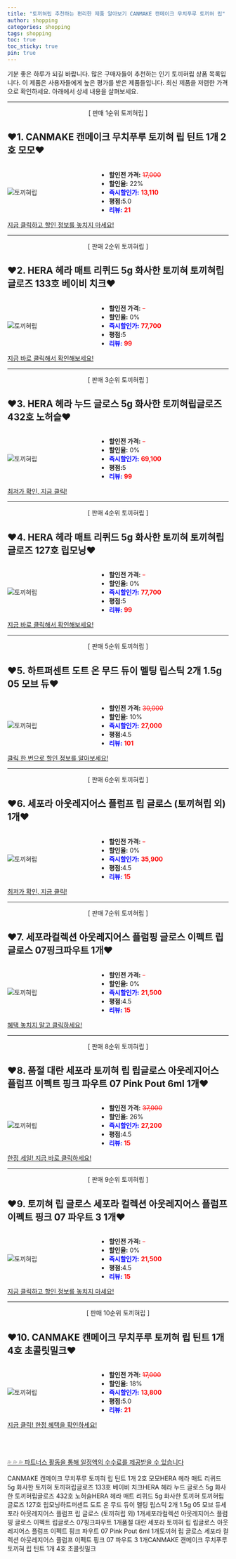 ```yaml
---
title: "토끼혀립 추천하는 편리한 제품 알아보기 CANMAKE 캔메이크 무치푸루 토끼혀 립"
author: shopping
categories: shopping
tags: shopping
toc: true
toc_sticky: true
pin: true
---
```

기분 좋은 하루가 되길 바랍니다. 많은 구매자들이 추천하는 인기 토끼혀립 상품 목록입니다. 이 제품은 사용자들에게 높은 평가를 받은 제품들입니다. 최신 제품을 저렴한 가격으로 확인하세요. 아래에서 상세 내용을 살펴보세요.

---
<p class="toplist" style="margin: 0 auto; display: block; width: fit-content;">[ 판매 1순위 토끼혀립 ]</p>

<h2><strong>❤️1. CANMAKE 캔메이크 무치푸루 토끼혀 립 틴트 1개 2호 모모❤️</strong></h2>

<div style="display: flex; align-items: center;">
    <div style="flex: 0.4;">
        <img src="https://thumbnail8.coupangcdn.com/thumbnails/remote/230x230ex/image/vendor_inventory/3041/dd84177684b043f23dc2190dab2b3721b2ecc7b5243a2ce18e60b931c5c3.jpg" alt="토끼혀립" style="max-width: 100%;">
    </div>
    <div style="flex: 0.6; margin-left: 10px;">
        <ul>
            <li><strong>할인전 가격:</strong> <del style="color: red;">17,000</del></li>
            <li><strong>할인율:</strong> 22%</li>
            <li><span style='color:blue'><strong>즉시할인가:</strong></span> <span style='color:red'><strong>13,110</strong></span></li>
            <li><strong>평점:</strong>5.0</li>
            <li><span style='color:blue'><strong>리뷰:</strong></span> <span style='color:red'><strong>21</strong></span></li>
        </ul>
    </div>
</div>
<div class="center">
    <a href="https://selin100587001.github.io?lptag=AF9450613&subid=githubio&pageKey=8034207375&traceid=V0-153&itemId=21870524275&vendorItemId=88918682003" class="myButton">
        지금 클릭하고 할인 정보를 놓치지 마세요!
    </a>
</div>


---
<p class="toplist" style="margin: 0 auto; display: block; width: fit-content;">[ 판매 2순위 토끼혀립 ]</p>

<h2><strong>❤️2. HERA 헤라 매트 리퀴드 5g 화사한 토끼혀 토끼혀립글로즈 133호 베이비 치크❤️</strong></h2>

<div style="display: flex; align-items: center;">
    <div style="flex: 0.4;">
        <img src="https://thumbnail10.coupangcdn.com/thumbnails/remote/230x230ex/image/vendor_inventory/b935/3ebc5400c281a454efa6dad8ef9c40498e4098ef5e869a6dcefd3e807db6.png" alt="토끼혀립" style="max-width: 100%;">
    </div>
    <div style="flex: 0.6; margin-left: 10px;">
        <ul>
            <li><strong>할인전 가격:</strong> <del style="color: red;">-</del></li>
            <li><strong>할인율:</strong> 0%</li>
            <li><span style='color:blue'><strong>즉시할인가:</strong></span> <span style='color:red'><strong>77,700</strong></span></li>
            <li><strong>평점:</strong>5</li>
            <li><span style='color:blue'><strong>리뷰:</strong></span> <span style='color:red'><strong>99</strong></span></li>
        </ul>
    </div>
</div>
<div class="center">
    <a href="https://selin100587001.github.io?lptag=AF9450613&subid=githubio&pageKey=8257751729&traceid=V0-153&itemId=23783579718&vendorItemId=90807703896" class="myButton">
        지금 바로 클릭해서 확인해보세요!
    </a>
</div>


---
<p class="toplist" style="margin: 0 auto; display: block; width: fit-content;">[ 판매 3순위 토끼혀립 ]</p>

<h2><strong>❤️3. HERA 헤라 누드 글로스 5g 화사한 토끼혀립글로즈 432호 노허슬❤️</strong></h2>

<div style="display: flex; align-items: center;">
    <div style="flex: 0.4;">
        <img src="https://thumbnail9.coupangcdn.com/thumbnails/remote/230x230ex/image/vendor_inventory/0bf9/735edaaabf6d68b96e0b2919b9ff57074261c2bc30106c154e3832c15390.png" alt="토끼혀립" style="max-width: 100%;">
    </div>
    <div style="flex: 0.6; margin-left: 10px;">
        <ul>
            <li><strong>할인전 가격:</strong> <del style="color: red;">-</del></li>
            <li><strong>할인율:</strong> 0%</li>
            <li><span style='color:blue'><strong>즉시할인가:</strong></span> <span style='color:red'><strong>69,100</strong></span></li>
            <li><strong>평점:</strong>5</li>
            <li><span style='color:blue'><strong>리뷰:</strong></span> <span style='color:red'><strong>99</strong></span></li>
        </ul>
    </div>
</div>
<div class="center">
    <a href="https://selin100587001.github.io?lptag=AF9450613&subid=githubio&pageKey=8233056749&traceid=V0-153&itemId=23783584163&vendorItemId=90807708238" class="myButton">
        최저가 확인, 지금 클릭!
    </a>
</div>


---
<p class="toplist" style="margin: 0 auto; display: block; width: fit-content;">[ 판매 4순위 토끼혀립 ]</p>

<h2><strong>❤️4. HERA 헤라 매트 리퀴드 5g 화사한 토끼혀 토끼혀립글로즈 127호 립모닝❤️</strong></h2>

<div style="display: flex; align-items: center;">
    <div style="flex: 0.4;">
        <img src="https://thumbnail10.coupangcdn.com/thumbnails/remote/230x230ex/image/vendor_inventory/b935/3ebc5400c281a454efa6dad8ef9c40498e4098ef5e869a6dcefd3e807db6.png" alt="토끼혀립" style="max-width: 100%;">
    </div>
    <div style="flex: 0.6; margin-left: 10px;">
        <ul>
            <li><strong>할인전 가격:</strong> <del style="color: red;">-</del></li>
            <li><strong>할인율:</strong> 0%</li>
            <li><span style='color:blue'><strong>즉시할인가:</strong></span> <span style='color:red'><strong>77,700</strong></span></li>
            <li><strong>평점:</strong>5</li>
            <li><span style='color:blue'><strong>리뷰:</strong></span> <span style='color:red'><strong>99</strong></span></li>
        </ul>
    </div>
</div>
<div class="center">
    <a href="https://selin100587001.github.io?lptag=AF9450613&subid=githubio&pageKey=8257751729&traceid=V0-153&itemId=23783579724&vendorItemId=90807703929" class="myButton">
        지금 바로 클릭해서 확인해보세요!
    </a>
</div>


---
<p class="toplist" style="margin: 0 auto; display: block; width: fit-content;">[ 판매 5순위 토끼혀립 ]</p>

<h2><strong>❤️5. 하트퍼센트 도트 온 무드 듀이 멜팅 립스틱 2개 1.5g 05 모브 듀❤️</strong></h2>

<div style="display: flex; align-items: center;">
    <div style="flex: 0.4;">
        <img src="https://thumbnail10.coupangcdn.com/thumbnails/remote/230x230ex/image/retail/images/c1c2cb18-7959-4bd1-9229-fd98ef9a85d68142284984384245196.png" alt="토끼혀립" style="max-width: 100%;">
    </div>
    <div style="flex: 0.6; margin-left: 10px;">
        <ul>
            <li><strong>할인전 가격:</strong> <del style="color: red;">30,000</del></li>
            <li><strong>할인율:</strong> 10%</li>
            <li><span style='color:blue'><strong>즉시할인가:</strong></span> <span style='color:red'><strong>27,000</strong></span></li>
            <li><strong>평점:</strong>4.5</li>
            <li><span style='color:blue'><strong>리뷰:</strong></span> <span style='color:red'><strong>101</strong></span></li>
        </ul>
    </div>
</div>
<div class="center">
    <a href="https://selin100587001.github.io?lptag=AF9450613&subid=githubio&pageKey=7650573629&traceid=V0-153&itemId=20585017618&vendorItemId=89868128750" class="myButton">
        클릭 한 번으로 할인 정보를 알아보세요!
    </a>
</div>


---
<p class="toplist" style="margin: 0 auto; display: block; width: fit-content;">[ 판매 6순위 토끼혀립 ]</p>

<h2><strong>❤️6. 세포라 아웃레지어스 플럼프 립 글로스 (토끼혀립 외) 1개❤️</strong></h2>

<div style="display: flex; align-items: center;">
    <div style="flex: 0.4;">
        <img src="https://thumbnail10.coupangcdn.com/thumbnails/remote/230x230ex/image/vendor_inventory/5dbd/18756cb993d22380e79601c3edc634e85927a15fc175c53a85380121e307.jpeg" alt="토끼혀립" style="max-width: 100%;">
    </div>
    <div style="flex: 0.6; margin-left: 10px;">
        <ul>
            <li><strong>할인전 가격:</strong> <del style="color: red;">-</del></li>
            <li><strong>할인율:</strong> 0%</li>
            <li><span style='color:blue'><strong>즉시할인가:</strong></span> <span style='color:red'><strong>35,900</strong></span></li>
            <li><strong>평점:</strong>4.5</li>
            <li><span style='color:blue'><strong>리뷰:</strong></span> <span style='color:red'><strong>15</strong></span></li>
        </ul>
    </div>
</div>
<div class="center">
    <a href="https://selin100587001.github.io?lptag=AF9450613&subid=githubio&pageKey=7854199918&traceid=V0-153&itemId=22849597869&vendorItemId=89884273739" class="myButton">
        최저가 확인, 지금 클릭!
    </a>
</div>


---
<p class="toplist" style="margin: 0 auto; display: block; width: fit-content;">[ 판매 7순위 토끼혀립 ]</p>

<h2><strong>❤️7. 세포라컬렉션 아웃레지어스 플럼핑 글로스 이펙트 립글로스 07핑크파우트 1개❤️</strong></h2>

<div style="display: flex; align-items: center;">
    <div style="flex: 0.4;">
        <img src="https://thumbnail7.coupangcdn.com/thumbnails/remote/230x230ex/image/vendor_inventory/e831/4616a06044852c3e3fc35df30d5e52575f25c351e57b584b3147c0300e46.jpg" alt="토끼혀립" style="max-width: 100%;">
    </div>
    <div style="flex: 0.6; margin-left: 10px;">
        <ul>
            <li><strong>할인전 가격:</strong> <del style="color: red;">-</del></li>
            <li><strong>할인율:</strong> 0%</li>
            <li><span style='color:blue'><strong>즉시할인가:</strong></span> <span style='color:red'><strong>21,500</strong></span></li>
            <li><strong>평점:</strong>4.5</li>
            <li><span style='color:blue'><strong>리뷰:</strong></span> <span style='color:red'><strong>15</strong></span></li>
        </ul>
    </div>
</div>
<div class="center">
    <a href="https://selin100587001.github.io?lptag=AF9450613&subid=githubio&pageKey=7854199918&traceid=V0-153&itemId=21416134191&vendorItemId=89214293725" class="myButton">
        혜택 놓치지 말고 클릭하세요!
    </a>
</div>


---
<p class="toplist" style="margin: 0 auto; display: block; width: fit-content;">[ 판매 8순위 토끼혀립 ]</p>

<h2><strong>❤️8. 품절 대란 세포라 토끼혀 립 립글로스 아웃레지어스 플럼프 이펙트 핑크 파우트 07 Pink Pout 6ml 1개❤️</strong></h2>

<div style="display: flex; align-items: center;">
    <div style="flex: 0.4;">
        <img src="https://thumbnail7.coupangcdn.com/thumbnails/remote/230x230ex/image/vendor_inventory/86e5/ebca3f3548ca469059c06eccdb102a53fff4e5f83ff3ebc436f4806ae9cf.png" alt="토끼혀립" style="max-width: 100%;">
    </div>
    <div style="flex: 0.6; margin-left: 10px;">
        <ul>
            <li><strong>할인전 가격:</strong> <del style="color: red;">37,000</del></li>
            <li><strong>할인율:</strong> 26%</li>
            <li><span style='color:blue'><strong>즉시할인가:</strong></span> <span style='color:red'><strong>27,200</strong></span></li>
            <li><strong>평점:</strong>4.5</li>
            <li><span style='color:blue'><strong>리뷰:</strong></span> <span style='color:red'><strong>15</strong></span></li>
        </ul>
    </div>
</div>
<div class="center">
    <a href="https://selin100587001.github.io?lptag=AF9450613&subid=githubio&pageKey=7854199918&traceid=V0-153&itemId=22475622945&vendorItemId=89518280592" class="myButton">
        한정 세일! 지금 바로 클릭하세요!
    </a>
</div>


---
<p class="toplist" style="margin: 0 auto; display: block; width: fit-content;">[ 판매 9순위 토끼혀립 ]</p>

<h2><strong>❤️9. 토끼혀 립 글로스 세포라 컬렉션 아웃레지어스 플럼프 이펙트 핑크 07 파우트 3 1개❤️</strong></h2>

<div style="display: flex; align-items: center;">
    <div style="flex: 0.4;">
        <img src="https://thumbnail7.coupangcdn.com/thumbnails/remote/230x230ex/image/vendor_inventory/e831/4616a06044852c3e3fc35df30d5e52575f25c351e57b584b3147c0300e46.jpg" alt="토끼혀립" style="max-width: 100%;">
    </div>
    <div style="flex: 0.6; margin-left: 10px;">
        <ul>
            <li><strong>할인전 가격:</strong> <del style="color: red;">-</del></li>
            <li><strong>할인율:</strong> 0%</li>
            <li><span style='color:blue'><strong>즉시할인가:</strong></span> <span style='color:red'><strong>21,500</strong></span></li>
            <li><strong>평점:</strong>4.5</li>
            <li><span style='color:blue'><strong>리뷰:</strong></span> <span style='color:red'><strong>15</strong></span></li>
        </ul>
    </div>
</div>
<div class="center">
    <a href="https://selin100587001.github.io?lptag=AF9450613&subid=githubio&pageKey=7854199918&traceid=V0-153&itemId=21775724892&vendorItemId=89027865480" class="myButton">
        지금 클릭하고 할인 정보를 놓치지 마세요!
    </a>
</div>


---
<p class="toplist" style="margin: 0 auto; display: block; width: fit-content;">[ 판매 10순위 토끼혀립 ]</p>

<h2><strong>❤️10. CANMAKE 캔메이크 무치푸루 토끼혀 립 틴트 1개 4호 초콜릿밀크❤️</strong></h2>

<div style="display: flex; align-items: center;">
    <div style="flex: 0.4;">
        <img src="https://thumbnail6.coupangcdn.com/thumbnails/remote/230x230ex/image/vendor_inventory/f6b6/4571188c9e9d2603335ecfce3525a37b8d53fa4ff25e17749401a4563dc9.jpg" alt="토끼혀립" style="max-width: 100%;">
    </div>
    <div style="flex: 0.6; margin-left: 10px;">
        <ul>
            <li><strong>할인전 가격:</strong> <del style="color: red;">17,000</del></li>
            <li><strong>할인율:</strong> 18%</li>
            <li><span style='color:blue'><strong>즉시할인가:</strong></span> <span style='color:red'><strong>13,800</strong></span></li>
            <li><strong>평점:</strong>5.0</li>
            <li><span style='color:blue'><strong>리뷰:</strong></span> <span style='color:red'><strong>21</strong></span></li>
        </ul>
    </div>
</div>
<div class="center">
    <a href="https://selin100587001.github.io?lptag=AF9450613&subid=githubio&pageKey=8034207375&traceid=V0-153&itemId=21870524261&vendorItemId=88918681946" class="myButton">
        지금 클릭! 한정 혜택을 확인하세요!
    </a>
</div>

<br><br><br>[💦 💦 💦 파트너스 활동을 통해 일정액의 수수료를 제공받을 수 있습니다](https://link.coupang.com/a/bcpT2c)<br><br>CANMAKE 캔메이크 무치푸루 토끼혀 립 틴트 1개 2호 모모HERA 헤라 매트 리퀴드 5g 화사한 토끼혀 토끼혀립글로즈 133호 베이비 치크HERA 헤라 누드 글로스 5g 화사한 토끼혀립글로즈 432호 노허슬HERA 헤라 매트 리퀴드 5g 화사한 토끼혀 토끼혀립글로즈 127호 립모닝하트퍼센트 도트 온 무드 듀이 멜팅 립스틱 2개 1.5g 05 모브 듀세포라 아웃레지어스 플럼프 립 글로스 (토끼혀립 외) 1개세포라컬렉션 아웃레지어스 플럼핑 글로스 이펙트 립글로스 07핑크파우트 1개품절 대란 세포라 토끼혀 립 립글로스 아웃레지어스 플럼프 이펙트 핑크 파우트 07 Pink Pout 6ml 1개토끼혀 립 글로스 세포라 컬렉션 아웃레지어스 플럼프 이펙트 핑크 07 파우트 3 1개CANMAKE 캔메이크 무치푸루 토끼혀 립 틴트 1개 4호 초콜릿밀크